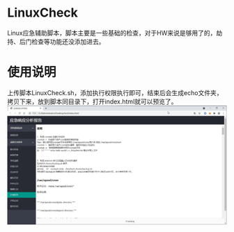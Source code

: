 # LinuxCheck
Linux应急辅助脚本，脚本主要是一些基础的检查，对于HW来说是够用了的，劫持、后门检查等功能还没添加进去。
# 使用说明
上传脚本LinuxCheck.sh，添加执行权限执行即可，结束后会生成echo文件夹，拷贝下来，放到脚本同目录下，打开index.html就可以预览了。
![](https://raw.githubusercontent.com/autoing/LinuxCheck/main/demo.jpg)

